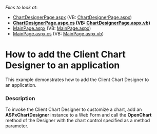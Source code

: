 <!-- default file list -->
*Files to look at*:

* [ChartDesignerPage.aspx](./CS/AspChartDesigner/ChartDesignerPage.aspx) (VB: [ChartDesignerPage.aspx](./VB/AspChartDesigner/ChartDesignerPage.aspx))
* **[ChartDesignerPage.aspx.cs](./CS/AspChartDesigner/ChartDesignerPage.aspx.cs) (VB: [ChartDesignerPage.aspx.vb](./VB/AspChartDesigner/ChartDesignerPage.aspx.vb))**
* [MainPage.aspx](./CS/AspChartDesigner/MainPage.aspx) (VB: [MainPage.aspx](./VB/AspChartDesigner/MainPage.aspx))
* [MainPage.aspx.cs](./CS/AspChartDesigner/MainPage.aspx.cs) (VB: [MainPage.aspx.vb](./VB/AspChartDesigner/MainPage.aspx.vb))
<!-- default file list end -->
# How to add the Client Chart Designer to an application


This example demonstrates how to add the Client Chart Designer to an application.


<h3>Description</h3>

<p>To invoke the Client Chart Designer to customize a chart, add an <strong>ASPxChartDesigner</strong> instance to a Web Form and call the <strong>OpenChart</strong> method of the Designer with the chart control specified as a method parameter.</p>

<br/>


